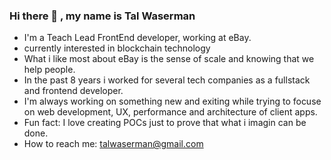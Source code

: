 ### Hi there 👋 , my name is Tal Waserman

<!--
**talwaserman/talwaserman** is a ✨ _special_ ✨ repository because its `README.md` (this file) appears on your GitHub profile.


- 🔭 I’m currently working on ...
- 🌱 I’m currently learning ...
- 👯 I’m looking to collaborate on ...
- 🤔 I’m looking for help with ...
- 💬 Ask me about ...
- 📫 How to reach me: ...
- 😄 Pronouns: ...
- ⚡ Fun fact: ...
-->


- I'm a Teach Lead FrontEnd developer, working at eBay.
- currently interested in blockchain technology
- What i like most about eBay is the sense of scale and knowing that we help people.
- In the past 8 years i worked for several tech companies as a fullstack and frontend developer.
- I'm always working on something new and exiting while trying to focuse on web development, UX, performance and architecture of client apps.
- Fun fact: I love creating POCs just to prove that what i imagin can be done.
- How to reach me: talwaserman@gmail.com

